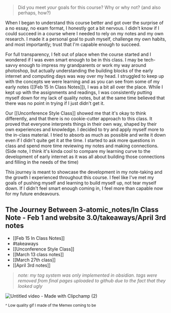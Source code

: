 > Did you meet _your_ goals for this course? Why or why not? (and also perhaps, how?)

When I began to understand this course better and got over the surprise of a no essay, no exam format, I honestly got a bit nervous. I didn't know if I could succeed in a course where I needed to rely on my notes and my own research. I made it a personal goal to push myself, challenge my own habits, and most importantly; trust that I'm capable enough to succeed. 

For full transparency, I felt out of place when the course started and I wondered if I was even smart enough to be in this class. I may be tech-savvy enough to impress my grandparents or work my way around photoshop, but actually understanding the building blocks of the early internet and computing days was way over my head. I struggled to keep up with the concepts we were learning and as you can see from some of my early notes ([[Feb 15 In Class Notes]]), I was a bit all over the place. While I kept up with the assignments and readings, I was consistently putting myself down for my lack of quality notes, but at the same time believed that there was no point in trying if I just didn't get it.

Our [[Unconference Style Class]] showed me that it's okay to think differently, and that there is no cookie-cutter approach to this class. It proved that everyone interprets things in their own way, shaped by their own experiences and knowledge. I decided to try and apply myself more to the in-class material. I tried to absorb as much as possible and write it down even if I didn't quite get it at the time. I started to ask more questions in class and spend more time reviewing my notes and making connections. (Side note, I think it's kinda cool to compare my learning curve to the development of early internet as it was all about building those connections and filling in the needs of the time)

This journey is meant to showcase the development in my note-taking and the growth I experienced throughout this course. I feel like I've met my goals of pushing myself and learning to build myself up, not tear myself down. If I didn't feel smart enough coming in, I feel more than capable now for my future endeavours.


## The Journey Between 3-atomic_notes/In Class Note - Feb 1 and website 3.0/takeaways/April 3rd notes
- [[Feb 15 In Class Notes]]
- #takeaways
- [[Unconference Style Class]]
- [[March 13 class notes]]
- [[March 27th class]]
- [[April 3rd notes]]

>*note: my tag system was only implemented in obsidian. tags were removed from final pages uploaded to github due to the fact that they looked ugly*

![Untitled video - Made with Clipchamp (2)](https://user-images.githubusercontent.com/113275183/234655879-cc57ba8d-97c1-488a-9b59-f6abee8dfa89.gif)

<sub>^ Low quality gif I made of the Memex coming to be</sub>
